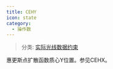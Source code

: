 ```yaml
---
title: CEHY
icon: state
category:
  - 操作数
---
```


> 分类: [实际光线数据约束](/hb/operands/131/882/  "Zemax 操作数 实际光线数据约束")

惠更斯点扩散函数质心Y位置。参见CEHX。